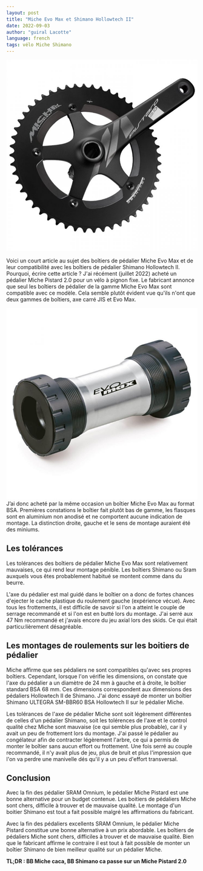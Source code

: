 ```yaml
---
layout: post
title: "Miche Evo Max et Shimano Hollowtech II"
date: 2022-09-03
author: "guiral Lacotte"
language: french 
tags: vélo Miche Shimano
---
```

![Pédalier Miche Pistard 2.0](/assets/img/miche-pistard-2.jpg)

Voici un court article au sujet des boîtiers de pédalier Miche Evo Max et de leur compatibilité avec les boîtiers de pédalier Shimano Hollowtech II.
Pourquoi, écrire cette article ? J'ai récément (juillet 2022) acheté un pédalier Miche Pistard 2.0 pour un vélo à pignon fixe. Le fabricant annonce que seul les boîtiers de pédalier de la gamme Miche Evo Max sont compatible avec ce modèle. Cela semble plutôt évident vue qu'ils n'ont que deux gammes de boîtiers, axe carré JIS et Evo Max.

![Boîtier Evo Max](/assets/img/miche-evo-max.jpg)
J’ai donc acheté par la même occasion un boîtier Miche Evo Max au format BSA. Premières constations le boîtier fait plutôt bas de gamme, les flasques sont en aluminium non anodisé et ne comportent aucune indication de montage. La distinction droite, gauche et le sens de montage auraient été des miniums.

## Les tolérances

Les tolérances des boîtiers de pédalier Miche Evo Max sont relativement mauvaises, ce qui rend leur montage pénible. Les boîtiers Shimano ou Sram auxquels vous êtes probablement habitué se montent comme dans du beurre.

L'axe du pédalier est mal guidé dans le boîtier on a donc de fortes chances d'ejecter le cache plastique du roulement gauche (expérience vécue). Avec tous les frottements, il est difficile de savoir si l'on a atteint le couple de serrage recommandé et si l'on est en butté lors du montage. J'ai serré aux 47 Nm recommandé et j'avais encore du jeu axial lors des skids. Ce qui était particu:lièrement désagréable.

## Les montages de roulements sur les boitiers de pédalier

Miche affirme que ses pédaliers ne sont compatibles qu'avec ses propres boîtiers. Cependant, lorsque l'on vérifie les dimensions, on constate que l'axe du pédalier a un diamètre de 24 mm à gauche et à droite, le boîtier standard BSA 68 mm. Ces dimensions correspondent aux dimensions des pédaliers Hollowtech II de Shimano. J'ai donc essayé de monter un boîtier Shimano ULTEGRA SM-BBR60 BSA Hollowtech II sur le pédalier Miche.

Les tolérances de l'axe de pédalier Miche sont soit légèrement différentes de celles d'un pédalier Shimano, soit les tolérences de l'axe et le control qualité chez Miche sont mauvaise (ce qui semble plus probable), car il y avait un peu de frottement lors du montage. J'ai passé le pédalier au congélateur afin de contracter légèrement l'arbre, ce qui a permis de monter le boîtier sans aucun effort ou frottement. Une fois serré au couple recommandé, il n'y avait plus de jeu, plus de bruit et plus l'impression que l'on va perdre une manivelle dés qu'il y a un peu d'effort transversal.

## Conclusion

Avec la fin des pédalier SRAM Omnium, le pédalier Miche Pistard est une bonne alternative pour un budget contenue. Les boitiers de pédaliers Miche sont chers, difficile à trouver et de mauvaise qualité. Le montage d'un boitier Shimano est tout a fait possible malgré les affirmations du fabricant.

Avec la fin des pédaliers excellents SRAM Omnium, le pédalier Miche Pistard constitue une bonne alternative à un prix abordable. Les boîtiers de pédaliers Miche sont chers, difficiles à trouver et de mauvaise qualité. Bien que le fabricant affirme le contraire il est tout à fait possible de monter un boîtier Shimano de bien meilleur qualité sur un pédalier Miche.

**TL;DR : BB Miche caca, BB Shimano ca passe sur un Miche Pistard 2.0**



